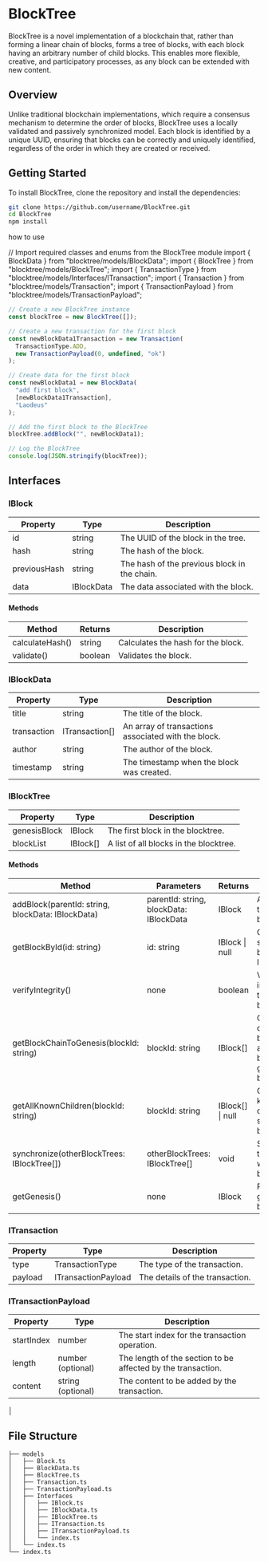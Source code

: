 # BlockTree

BlockTree is a novel implementation of a blockchain that, rather than forming a linear chain of blocks, forms a tree of blocks, with each block having an arbitrary number of child blocks. This enables more flexible, creative, and participatory processes, as any block can be extended with new content.

## Overview

Unlike traditional blockchain implementations, which require a consensus mechanism to determine the order of blocks, BlockTree uses a locally validated and passively synchronized model. Each block is identified by a unique UUID, ensuring that blocks can be correctly and uniquely identified, regardless of the order in which they are created or received.

## Getting Started

To install BlockTree, clone the repository and install the dependencies:

```bash
git clone https://github.com/username/BlockTree.git
cd BlockTree
npm install
```

how to use

// Import required classes and enums from the BlockTree module
import { BlockData } from "blocktree/models/BlockData";
import { BlockTree } from "blocktree/models/BlockTree";
import { TransactionType } from "blocktree/models/Interfaces/ITransaction";
import { Transaction } from "blocktree/models/Transaction";
import { TransactionPayload } from "blocktree/models/TransactionPayload";

```javascript
// Create a new BlockTree instance
const blockTree = new BlockTree([]);

// Create a new transaction for the first block
const newBlockData1Transaction = new Transaction(
  TransactionType.ADD,
  new TransactionPayload(0, undefined, "ok")
);

// Create data for the first block
const newBlockData1 = new BlockData(
  "add first block",
  [newBlockData1Transaction],
  "Laodeus"
);

// Add the first block to the BlockTree
blockTree.addBlock("", newBlockData1);

// Log the BlockTree
console.log(JSON.stringify(blockTree));

```

## Interfaces

### IBlock

| Property | Type | Description |
| -------- | ---- | ----------- |
| id | string | The UUID of the block in the tree. |
| hash | string | The hash of the block. |
| previousHash | string | The hash of the previous block in the chain. |
| data | IBlockData | The data associated with the block. |

#### Methods

| Method | Returns | Description |
| ------ | ------- | ----------- |
| calculateHash() | string | Calculates the hash for the block. |
| validate() | boolean | Validates the block. |

### IBlockData

| Property | Type | Description |
| -------- | ---- | ----------- |
| title | string | The title of the block. |
| transaction | ITransaction[] | An array of transactions associated with the block. |
| author | string | The author of the block. |
| timestamp | string | The timestamp when the block was created. |

### IBlockTree

| Property | Type | Description |
| -------- | ---- | ----------- |
| genesisBlock | IBlock | The first block in the blocktree. |
| blockList | IBlock[] | A list of all blocks in the blocktree. |

#### Methods

| Method | Parameters | Returns | Description |
| ------ | ---------- | ------- | ----------- |
| addBlock(parentId: string, blockData: IBlockData) | parentId: string, blockData: IBlockData | IBlock | Adds a block to the blocktree. |
| getBlockById(id: string) | id: string | IBlock \| null | Gets a specific block by its ID. |
| verifyIntegrity() | none | boolean | Verifies the integrity of the blocktree. |
| getBlockChainToGenesis(blockId: string) | blockId: string | IBlock[] | Gets the chain of blocks from a specified block to the genesis block. |
| getAllKnownChildren(blockId: string) | blockId: string | IBlock[] \| null | Gets all known children of a specified block. |
| synchronize(otherBlockTrees: IBlockTree[]) | otherBlockTrees: IBlockTree[] | void | Synchronizes the blocktree with other blocktrees. |
| getGenesis() | none | IBlock | Returns the genesis block. |

### ITransaction

| Property | Type | Description |
| -------- | ---- | ----------- |
| type | TransactionType | The type of the transaction. |
| payload | ITransactionPayload | The details of the transaction. |

### ITransactionPayload

| Property | Type | Description |
| -------- | ---- | ----------- |
| startIndex | number | The start index for the transaction operation. |
| length | number (optional) | The length of the section to be affected by the transaction. |
| content | string (optional) | The content to be added by the transaction. |root
│

## File Structure

```structure
├── models
│   ├── Block.ts
│   ├── BlockData.ts
│   ├── BlockTree.ts
│   ├── Transaction.ts
│   ├── TransactionPayload.ts
│   ├── Interfaces
│   │   ├── IBlock.ts
│   │   ├── IBlockData.ts
│   │   ├── IBlockTree.ts
│   │   ├── ITransaction.ts
│   │   ├── ITransactionPayload.ts
│   │   └── index.ts
│   └── index.ts
└── index.ts
```